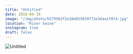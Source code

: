 ```yaml
---
title: "Untitled"
date: 2018-04-19
image: "/img/photo/b579502f2e28e855019771e3daa1f874.jpg"
location: "River Seine"
instagram: true
draft: false
---
```


![Untitled](/img/photo/b579502f2e28e855019771e3daa1f874.jpg)
